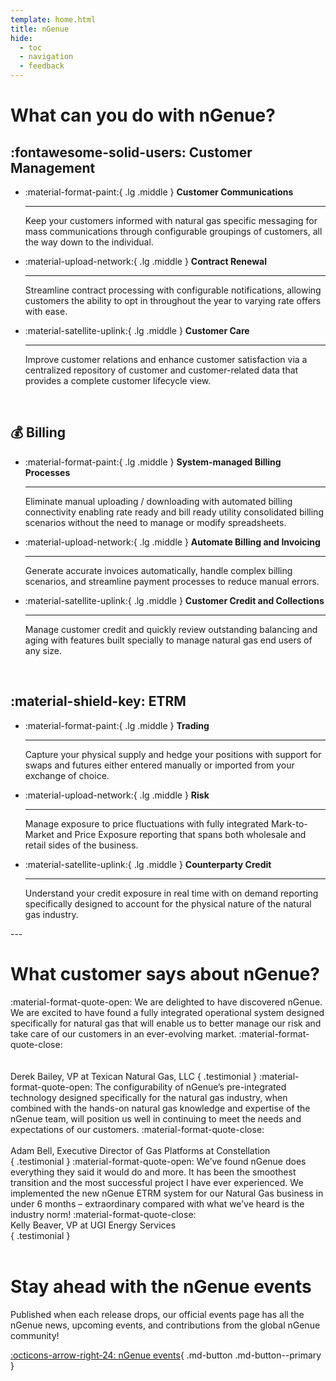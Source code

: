 ```yaml
---
template: home.html
title: nGenue
hide:
  - toc
  - navigation
  - feedback
---
```


# What can you do with nGenue?

## :fontawesome-solid-users: Customer Management

<div class="grid cards" markdown>

-   :material-format-paint:{ .lg .middle } __Customer Communications__

    ---

    Keep your customers informed with natural gas specific messaging for mass communications through configurable groupings of customers, all the way down to the individual.
<!--
    [:octicons-arrow-right-24: Know more]()
-->

-   :material-upload-network:{ .lg .middle } __Contract Renewal__

    ---

    Streamline contract processing with configurable notifications, allowing customers the ability to opt in throughout the year to varying rate offers with ease.
<!--
    [:octicons-arrow-right-24: Know more]()


-   :material-satellite-uplink:{ .lg .middle } __Web Portal__

    ---

    Differentiate your business with a self-service web portal for Brokers and End User Customers, significantly reducing incoming telephone/email inquiries and related costs.


    [:octicons-arrow-right-24: Know more]()
-->

-   :material-satellite-uplink:{ .lg .middle } __Customer Care__

    ---

    Improve customer relations and enhance customer satisfaction via a centralized repository of customer and customer-related data that provides a complete customer lifecycle view.

</div>
<br>

## :moneybag: Billing

<div class="grid cards" markdown>

-   :material-format-paint:{ .lg .middle } __System-managed Billing Processes__

    ---

    Eliminate manual uploading / downloading with automated billing connectivity enabling rate ready and bill ready utility consolidated billing scenarios without the need to manage or modify spreadsheets.
<!--
    [:octicons-arrow-right-24: Know more]()
-->

-   :material-upload-network:{ .lg .middle } __Automate Billing and Invoicing__

    ---

    Generate accurate invoices automatically, handle complex billing scenarios, and streamline payment processes to reduce manual errors.

-   :material-satellite-uplink:{ .lg .middle } __Customer Credit and Collections__

    ---

     Manage customer credit and quickly review outstanding balancing and aging with features built specially to manage natural gas end users of any size. 

<!--
    [:octicons-arrow-right-24: Know more]()
-->

</div>
<br>

## :material-shield-key: ETRM

<div class="grid cards" markdown>

-   :material-format-paint:{ .lg .middle } __Trading__

    ---

    Capture your physical supply and hedge your positions with support for swaps and futures either entered manually or imported from your exchange of choice. 
<!--
    [:octicons-arrow-right-24: Know more]()
-->

-   :material-upload-network:{ .lg .middle } __Risk__

    ---

    Manage exposure to price fluctuations with fully integrated Mark-to-Market and Price Exposure reporting that spans both wholesale and retail sides of the business.
<!--
    [:octicons-arrow-right-24: Know more]()
-->

-   :material-satellite-uplink:{ .lg .middle } __Counterparty Credit__

    ---

    Understand your credit exposure in real time with on demand reporting specifically designed to account for the physical nature of the natural gas industry.

<!--
    [:octicons-arrow-right-24: Know more]()
-->

</div>
---

# What customer says about nGenue?

<!--
<div class="accent" markdown>

### nGenue enables Natural Gas Operational Excellence!

</div>

-->

<div class="grid" markdown>

<span class="quote">
:material-format-quote-open:
We are delighted to have discovered nGenue. We are excited to have found a fully integrated operational system designed specifically for natural gas that will enable us to better manage our risk and take care of our customers in an ever-evolving market.
:material-format-quote-close:
</span>
<br/>
<br/><br/>
<span class="author centered">Derek Bailey, VP at Texican Natural Gas, LLC</span>
{ .testimonial }

<span class="quote">
:material-format-quote-open:
The configurability of nGenue’s pre-integrated technology designed specifically for the natural gas industry, when combined with the hands-on natural gas knowledge and expertise of the nGenue team, will position us well in continuing to meet the needs and expectations of our customers.
:material-format-quote-close:
</span>
<br/><br/>
<span class="author centered">Adam Bell, Executive Director of Gas Platforms at Constellation</span>
<br/>
{ .testimonial }

<span class="quote">
:material-format-quote-open:
We’ve found nGenue does everything they said it would do and more. It has been the smoothest transition and the most successful project I have ever experienced. We implemented the new nGenue ETRM system for our Natural Gas business in under 6 months – extraordinary compared with what we’ve heard is the industry norm!
:material-format-quote-close:
</span>
<br/>
<span class="author centered">Kelly Beaver, VP at UGI Energy Services</span>
<br/>
{ .testimonial }

</div>
</br>

# Stay ahead with the nGenue events

Published when each release drops, our official events page has all the nGenue news, upcoming events, and contributions from the global nGenue community!

[:octicons-arrow-right-24: nGenue events](https://ngenue.com/blogevents/){ .md-button .md-button--primary }
